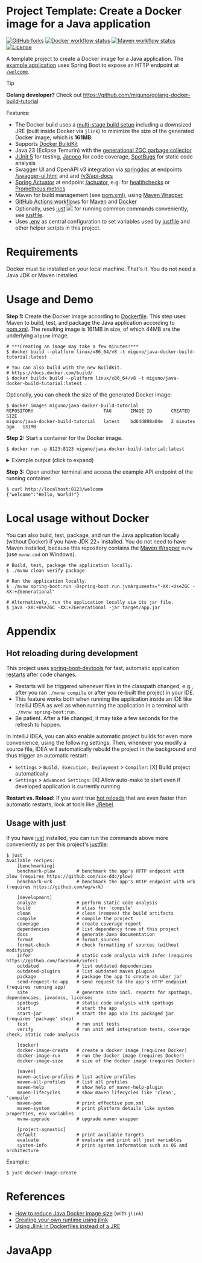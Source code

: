 # Project Template: Create a Docker image for a Java application

[![GitHub forks](https://img.shields.io/github/forks/miguno/java-docker-build-tutorial)](https://github.com/miguno/java-docker-build-tutorial/fork)
[![Docker workflow status](https://github.com/miguno/java-docker-build-tutorial/actions/workflows/docker-image.yml/badge.svg)](https://github.com/miguno/java-docker-build-tutorial/actions/workflows/docker-image.yml)
[![Maven workflow status](https://github.com/miguno/java-docker-build-tutorial/actions/workflows/maven.yml/badge.svg)](https://github.com/miguno/java-docker-build-tutorial/actions/workflows/maven.yml)
[![License](https://img.shields.io/badge/License-Apache%202.0-blue.svg)](https://opensource.org/licenses/Apache-2.0)

A template project to create a Docker image for a Java application.
The [example application](src/main/java/com/miguno/javadockerbuild/App.java)
uses Spring Boot to expose an HTTP endpoint at
[`/welcome`](http://localhost:8123/welcome).

> [!TIP]
>
> **Golang developer?** Check out https://github.com/miguno/golang-docker-build-tutorial

Features:

- The Docker build uses a
  [multi-stage build setup](https://docs.docker.com/build/building/multi-stage/)
  including a downsized JRE (built inside Docker via `jlink`)
  to minimize the size of the generated Docker image, which is **161MB**.
- Supports [Docker BuildKit](https://docs.docker.com/build/)
- Java 23 (Eclipse Temurin) with the [generational ZGC garbage
  collector](https://docs.oracle.com/en/java/javase/21/gctuning/z-garbage-collector.html)
- [JUnit 5](https://github.com/junit-team/junit5) for testing,
  [Jacoco](https://github.com/jacoco/jacoco) for code coverage,
  [SpotBugs](https://github.com/spotbugs/spotbugs) for static code analysis
- Swagger UI and OpenAPI v3 integration via [springdoc](https://springdoc.org/)
  at endpoints [/swagger-ui.html](http://localhost:8123/swagger-ui.html) and
  and [/v3/api-docs](http://localhost:8123/v3/api-docs)
- [Spring Actuator](https://docs.spring.io/spring-boot/reference/actuator/endpoints.html)
  at endpoint [/actuator](http://localhost:8123/actuator), e.g. for
  [healthchecks](http://localhost:8123/actuator/health) or [Prometheus
  metrics](http://localhost:8123/actuator/prometheus)
- Maven for build management (see [pom.xml](pom.xml)), using
  [Maven Wrapper](https://github.com/apache/maven-wrapper)
- [GitHub Actions workflows](https://github.com/miguno/java-docker-build-tutorial/actions) for
  [Maven](https://github.com/miguno/java-docker-build-tutorial/actions/workflows/maven.yml)
  and
  [Docker](https://github.com/miguno/java-docker-build-tutorial/actions/workflows/docker-image.yml)
- Optionally, uses
  [just](https://github.com/casey/just)
  ![](https://img.shields.io/github/stars/casey/just)
  for running common commands conveniently, see [justfile](justfile).
- Uses [.env](.env) as central configuration to set variables used by
  [justfile](justfile) and other helper scripts in this project.

# Requirements

Docker must be installed on your local machine. That's it. You do not need a
Java JDK or Maven installed.

# Usage and Demo

**Step 1:** Create the Docker image according to [Dockerfile](Dockerfile).
This step uses Maven to build, test, and package the Java application according
to [pom.xml](pom.xml). The resulting image is 161MB in size, of which 44MB are
the underlying `alpine` image.

```shell
# ***Creating an image may take a few minutes!***
$ docker build --platform linux/x86_64/v8 -t miguno/java-docker-build-tutorial:latest .

# You can also build with the new BuildKit.
# https://docs.docker.com/build/
$ docker buildx build --platform linux/x86_64/v8 -t miguno/java-docker-build-tutorial:latest .
```

Optionally, you can check the size of the generated Docker image:

```shell
$ docker images miguno/java-docker-build-tutorial
REPOSITORY                          TAG       IMAGE ID       CREATED         SIZE
miguno/java-docker-build-tutorial   latest    bd64d898a04e   2 minutes ago   131MB
```

**Step 2:** Start a container for the Docker image.

```shell
$ docker run -p 8123:8123 miguno/java-docker-build-tutorial:latest
```

<details>
  <summary>Example output (click to expand)</summary>

```
Running container from docker image ...
Starting container for image 'miguno/java-docker-build-tutorial:latest', exposing port 8123/tcp
- Run 'curl http://localhost:8123/welcome' to send a test request to the containerized app.
- Enter Ctrl-C to stop the container.

  .   ____          _            __ _ _
 /\\ / ___'_ __ _ _(_)_ __  __ _ \ \ \ \
( ( )\___ | '_ | '_| | '_ \/ _` | \ \ \ \
 \\/  ___)| |_)| | | | | || (_| |  ) ) ) )
  '  |____| .__|_| |_|_| |_\__, | / / / /
 =========|_|==============|___/=/_/_/_/

 :: Spring Boot ::                (v3.3.3)

2024-08-26T15:45:08.859Z  INFO 1 --- [main] com.miguno.javadockerbuild.App           : Starting App v1.0.0-SNAPSHOT using Java 22.0.2 with PID 1 (/app/app.jar started by appuser in /app)
2024-08-26T15:45:08.868Z  INFO 1 --- [main] com.miguno.javadockerbuild.App           : No active profile set, falling back to 1 default profile: "default"
2024-08-26T15:45:10.930Z  INFO 1 --- [main] o.s.b.w.embedded.tomcat.TomcatWebServer  : Tomcat initialized with port 8123 (http)
2024-08-26T15:45:10.950Z  INFO 1 --- [main] o.apache.catalina.core.StandardService   : Starting service [Tomcat]
2024-08-26T15:45:10.951Z  INFO 1 --- [main] o.apache.catalina.core.StandardEngine    : Starting Servlet engine: [Apache Tomcat/10.1.28]
2024-08-26T15:45:10.991Z  INFO 1 --- [main] o.a.c.c.C.[Tomcat].[localhost].[/]       : Initializing Spring embedded WebApplicationContext
2024-08-26T15:45:10.992Z  INFO 1 --- [main] w.s.c.ServletWebServerApplicationContext : Root WebApplicationContext: initialization completed in 2004 ms
2024-08-26T15:45:12.452Z  INFO 1 --- [main] o.s.b.a.e.web.EndpointLinksResolver      : Exposing 1 endpoint beneath base path '/actuator'
2024-08-26T15:45:12.562Z  INFO 1 --- [main] o.s.b.w.embedded.tomcat.TomcatWebServer  : Tomcat started on port 8123 (http) with context path '/'
2024-08-26T15:45:12.597Z  INFO 1 --- [main] com.miguno.javadockerbuild.App           : Started App in 5.0 seconds (process running for 6.246)
```

</details>

**Step 3:** Open another terminal and access the example API endpoint of the
running container.

```shell
$ curl http://localhost:8123/welcome
{"welcome":"Hello, World!"}
```

# Local usage without Docker

You can also build, test, package, and run the Java application locally
(without Docker) if you have JDK 22+ installed. You do not need to have Maven
installed, because this repository contains the
[Maven Wrapper](https://github.com/apache/maven-wrapper) `mvnw` (use `mvnw.cmd`
on Windows).

```shell
# Build, test, package the application locally.
$ ./mvnw clean verify package

# Run the application locally.
$ ./mvnw spring-boot:run -Dspring-boot.run.jvmArguments="-XX:+UseZGC -XX:+ZGenerational"

# Alternatively, run the application locally via its jar file.
$ java -XX:+UseZGC -XX:+ZGenerational -jar target/app.jar
```

# Appendix

## Hot reloading during development

This project uses
[spring-boot-devtools](https://docs.spring.io/spring-boot/reference/using/devtools.html)
for fast, automatic application
[restarts](https://docs.spring.io/spring-boot/reference/using/devtools.html#using.devtools.restart)
after code changes.

- Restarts will be triggered whenever files in the classpath changed, e.g.,
  after you ran `./mvnw compile` or after you re-built the project in your IDE.
- This feature works both when running the application inside an IDE like
  IntelliJ IDEA as well as when running the application in a terminal with
  `./mvnw spring-boot:run`.
- Be patient. After a file changed, it may take a few seconds for the refresh
  to happen.

In IntelliJ IDEA, you can also enable automatic project builds for even more
convenience, using the following settings. Then, whenever you modify a source
file, IDEA will automatically rebuild the project in the background and thus
trigger an automatic restart:

- `Settings` > `Build, Execution, Deployment` > `Compiler`:
  [X] Build project automatically
- `Settings` > `Advanced Settings`:
  [X] Allow auto-make to start even if developed application is currently running

**Restart vs. Reload:** If you want true
[hot reloads](https://docs.spring.io/spring-boot/reference/using/devtools.html#using.devtools.restart.restart-vs-reload)
that are even faster than automatic restarts, look at tools like
[JRebel](https://jrebel.com/software/jrebel/).

## Usage with just

If you have [just](https://github.com/casey/just) installed, you can run the
commands above more conveniently as per this project's [justfile](justfile):

```shell
$ just
Available recipes:
    [benchmarking]
    benchmark-plow        # benchmark the app's HTTP endpoint with plow (requires https://github.com/six-ddc/plow)
    benchmark-wrk         # benchmark the app's HTTP endpoint with wrk (requires https://github.com/wg/wrk)

    [development]
    analyze               # perform static code analysis
    build                 # alias for 'compile'
    clean                 # clean (remove) the build artifacts
    compile               # compile the project
    coverage              # create coverage report
    dependencies          # list dependency tree of this project
    docs                  # generate Java documentation
    format                # format sources
    format-check          # check formatting of sources (without modifying)
    infer                 # static code analysis with infer (requires https://github.com/facebook/infer)
    outdated              # list outdated dependencies
    outdated-plugins      # list outdated maven plugins
    package               # package the app to create an uber jar
    send-request-to-app   # send request to the app's HTTP endpoint (requires running app)
    site                  # generate site incl. reports for spotbugs, dependencies, javadocs, licenses
    spotbugs              # static code analysis with spotbugs
    start                 # start the app
    start-jar             # start the app via its packaged jar (requires 'package' step)
    test                  # run unit tests
    verify                # run unit and integration tests, coverage check, static code analysis

    [docker]
    docker-image-create   # create a docker image (requires Docker)
    docker-image-run      # run the docker image (requires Docker)
    docker-image-size     # size of the docker image (requires Docker)

    [maven]
    maven-active-profiles # list active profiles
    maven-all-profiles    # list all profiles
    maven-help            # show help of maven-help-plugin
    maven-lifecycles      # show maven lifecycles like 'clean', 'compile'
    maven-pom             # print effective pom.xml
    maven-system          # print platform details like system properties, env variables
    mvnw-upgrade          # upgrade maven wrapper

    [project-agnostic]
    default               # print available targets
    evaluate              # evaluate and print all just variables
    system-info           # print system information such as OS and architecture
```

Example:

```shell
$ just docker-image-create
```

# References

- [How to reduce Java Docker image size](https://blog.monosoul.dev/2022/04/25/reduce-java-docker-image-size/)
  (with `jlink`)
- [Creating your own runtime using jlink](https://adoptium.net/blog/2021/10/jlink-to-produce-own-runtime/)
- [Using Jlink in Dockerfiles instead of a JRE](https://adoptium.net/blog/2021/08/using-jlink-in-dockerfiles/)
# JavaApp
